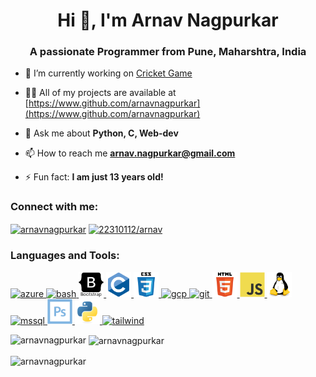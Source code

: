 <h1 align="center">Hi 👋, I'm Arnav Nagpurkar</h1>
<h3 align="center">A passionate Programmer from Pune, Maharshtra, India</h3>

- 🔭 I’m currently working on [Cricket Game](https://github.com/arnavnagpurkar/cricket-game)

- 👨‍💻 All of my projects are available at [https://www.github.com/arnavnagpurkar](https://www.github.com/arnavnagpurkar)

- 💬 Ask me about **Python, C, Web-dev**

- 📫 How to reach me **arnav.nagpurkar@gmail.com**

- ⚡ Fun fact: **I am just 13 years old!**

<h3 align="left">Connect with me:</h3>
<p align="left">
<a href="https://dev.to/arnavnagpurkar" target="b_lank"><img align="center" src="https://raw.githubusercontent.com/rahuldkjain/github-profile-readme-generator/master/src/images/icons/Social/devto.svg" alt="arnavnagpurkar" height="30" width="40" /></a>
<a href="https://stackoverflow.com/users/22709474/arnav-nagpurkar" target="_blank"><img align="center" src="https://raw.githubusercontent.com/rahuldkjain/github-profile-readme-generator/master/src/images/icons/Social/stack-overflow.svg" alt="22310112/arnav" height="30" width="40" /></a>
</p>

<h3 align="left">Languages and Tools:</h3>
<p align="left"> <a href="https://azure.microsoft.com/en-in/" target="_blank" rel="noreferrer"> <img src="https://www.vectorlogo.zone/logos/microsoft_azure/microsoft_azure-icon.svg" alt="azure" width="40" height="40"/> </a> <a href="https://www.gnu.org/software/bash/" target="_blank" rel="noreferrer"> <img src="https://www.vectorlogo.zone/logos/gnu_bash/gnu_bash-icon.svg" alt="bash" width="40" height="40"/> </a> <a href="https://getbootstrap.com" target="_blank" rel="noreferrer"> <img src="https://raw.githubusercontent.com/devicons/devicon/master/icons/bootstrap/bootstrap-plain-wordmark.svg" alt="bootstrap" width="40" height="40"/> </a> <a href="https://www.cprogramming.com/" target="_blank" rel="noreferrer"> <img src="https://raw.githubusercontent.com/devicons/devicon/master/icons/c/c-original.svg" alt="c" width="40" height="40"/> </a> <a href="https://www.w3schools.com/css/" target="_blank" rel="noreferrer"> <img src="https://raw.githubusercontent.com/devicons/devicon/master/icons/css3/css3-original-wordmark.svg" alt="css3" width="40" height="40"/> </a> <a href="https://cloud.google.com" target="_blank" rel="noreferrer"> <img src="https://www.vectorlogo.zone/logos/google_cloud/google_cloud-icon.svg" alt="gcp" width="40" height="40"/> </a> <a href="https://git-scm.com/" target="_blank" rel="noreferrer"> <img src="https://www.vectorlogo.zone/logos/git-scm/git-scm-icon.svg" alt="git" width="40" height="40"/> </a> <a href="https://www.w3.org/html/" target="_blank" rel="noreferrer"> <img src="https://raw.githubusercontent.com/devicons/devicon/master/icons/html5/html5-original-wordmark.svg" alt="html5" width="40" height="40"/> </a> <a href="https://developer.mozilla.org/en-US/docs/Web/JavaScript" target="_blank" rel="noreferrer"> <img src="https://raw.githubusercontent.com/devicons/devicon/master/icons/javascript/javascript-original.svg" alt="javascript" width="40" height="40"/> </a> <a href="https://www.linux.org/" target="_blank" rel="noreferrer"> <img src="https://raw.githubusercontent.com/devicons/devicon/master/icons/linux/linux-original.svg" alt="linux" width="40" height="40"/> </a> <a href="https://www.microsoft.com/en-us/sql-server" target="_blank" rel="noreferrer"> <img src="https://www.svgrepo.com/show/303229/microsoft-sql-server-logo.svg" alt="mssql" width="40" height="40"/> </a> <a href="https://www.photoshop.com/en" target="_blank" rel="noreferrer"> <img src="https://raw.githubusercontent.com/devicons/devicon/master/icons/photoshop/photoshop-line.svg" alt="photoshop" width="40" height="40"/> </a> <a href="https://www.python.org" target="_blank" rel="noreferrer"> <img src="https://raw.githubusercontent.com/devicons/devicon/master/icons/python/python-original.svg" alt="python" width="40" height="40"/> </a> <a href="https://tailwindcss.com/" target="_blank" rel="noreferrer"> <img src="https://www.vectorlogo.zone/logos/tailwindcss/tailwindcss-icon.svg" alt="tailwind" width="40" height="40"/> </a> </p>

<p><img align="left" src="https://github-readme-stats.vercel.app/api/top-langs?username=arnavnagpurkar&show_icons=true&locale=en&layout=compact" alt="arnavnagpurkar" /></p>

<p>&nbsp;<img align="center" src="https://github-readme-stats.vercel.app/api?username=arnavnagpurkar&show_icons=true&locale=en" alt="arnavnagpurkar" /></p>

<p><img align="center" src="https://github-readme-streak-stats.herokuapp.com/?user=arnavnagpurkar&" alt="arnavnagpurkar" /></p>
